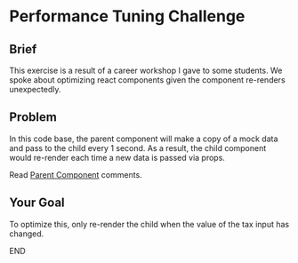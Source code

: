 # Performance Tuning Challenge

## Brief

This exercise is a result of a career workshop I gave to some students. We spoke about optimizing react components given the component re-renders unexpectedly.

## Problem

In this code base, the parent component will make a copy of a mock data and pass to the child every 1 second. As a result, the child component would re-render each time a new data is passed via props. 

Read [Parent Component](./src/components/Parent.js) comments.

## Your Goal

To optimize this, only re-render the child when the value of the tax input has changed.

END